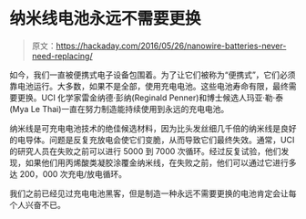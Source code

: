 # 纳米线电池永远不需要更换

> 原文：<https://hackaday.com/2016/05/26/nanowire-batteries-never-need-replacing/>

如今，我们一直被便携式电子设备包围着。为了让它们被称为“便携式”，它们必须靠电池运行。大多数，如果不是全部，使用充电电池。这些电池寿命有限，最终需要更换。UCI 化学家雷金纳德·彭纳(Reginald Penner)和博士候选人玛亚·勒·泰(Mya Le Thai)一直在努力制造能持续使用到永远的充电电池。

纳米线是可充电电池技术的绝佳候选材料，因为比头发丝细几千倍的纳米线是良好的电导体。问题是反复充放电会使它们变脆，从而导致它们最终失效。通常，UCI 的研究人员在失败之前可以进行 5000 到 7000 次循环。经过反复试验，他们发现，如果他们用丙烯酸类凝胶涂覆金纳米线，在失败之前，他们可以通过它进行多达 200，000 次充电/放电循环。

我们之前已经见过充电电池黑客，但是制造一种永远不需要更换的电池肯定会让每个人兴奋不已。